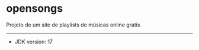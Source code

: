 # opensongs
Projeto de um site de playlists de músicas online gratis

------------
* JDK version: 17
